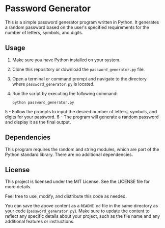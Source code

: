 # Password Generator

This is a simple password generator program written in Python. It generates a random password based on the user's specified requirements for the number of letters, symbols, and digits.

## Usage

1. Make sure you have Python installed on your system.
2. Clone this repository or download the `password_generator.py` file.
3. Open a terminal or command prompt and navigate to the directory where `password_generator.py` is located.
4. Run the script by executing the following command:

   ```shell
   python password_generator.py

5 -  Follow the prompts to input the desired number of letters, symbols, and digits for your password.
6 -  The program will generate a random password and display it as the final output.

## Dependencies

This program requires the random and string modules, which are part of the Python standard library. There are no additional dependencies.

## License

This project is licensed under the MIT License. See the LICENSE file for more details.

Feel free to use, modify, and distribute this code as needed.

You can save the above content as a `README.md` file in the same directory as your code (`password_generator.py`). Make sure to update the content to reflect any specific details about your project, such as the file name and any additional features or instructions.
